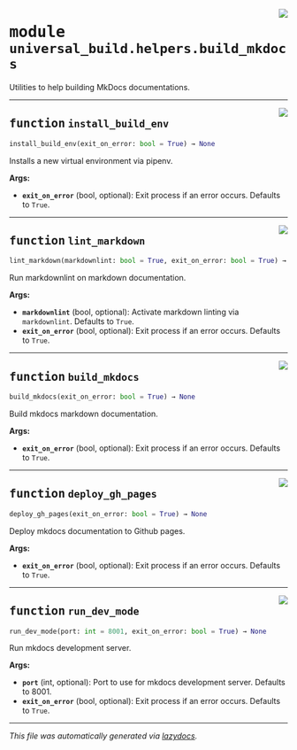 <!-- markdownlint-disable -->

<a href="https://github.com/ml-tooling/universal-build/blob/main/src/universal_build/helpers/build_mkdocs.py#L0"><img align="right" style="float:right;" src="https://img.shields.io/badge/-source-cccccc?style=flat-square"></a>

# <kbd>module</kbd> `universal_build.helpers.build_mkdocs`
Utilities to help building MkDocs documentations. 


---

<a href="https://github.com/ml-tooling/universal-build/blob/main/src/universal_build/helpers/build_mkdocs.py#L12"><img align="right" style="float:right;" src="https://img.shields.io/badge/-source-cccccc?style=flat-square"></a>

## <kbd>function</kbd> `install_build_env`

```python
install_build_env(exit_on_error: bool = True) → None
```

Installs a new virtual environment via pipenv. 



**Args:**
 
 - <b>`exit_on_error`</b> (bool, optional):  Exit process if an error occurs. Defaults to `True`. 


---

<a href="https://github.com/ml-tooling/universal-build/blob/main/src/universal_build/helpers/build_mkdocs.py#L34"><img align="right" style="float:right;" src="https://img.shields.io/badge/-source-cccccc?style=flat-square"></a>

## <kbd>function</kbd> `lint_markdown`

```python
lint_markdown(markdownlint: bool = True, exit_on_error: bool = True) → None
```

Run markdownlint on markdown documentation. 



**Args:**
 
 - <b>`markdownlint`</b> (bool, optional):  Activate markdown linting via `markdownlint`. Defaults to `True`. 
 - <b>`exit_on_error`</b> (bool, optional):  Exit process if an error occurs. Defaults to `True`. 


---

<a href="https://github.com/ml-tooling/universal-build/blob/main/src/universal_build/helpers/build_mkdocs.py#L55"><img align="right" style="float:right;" src="https://img.shields.io/badge/-source-cccccc?style=flat-square"></a>

## <kbd>function</kbd> `build_mkdocs`

```python
build_mkdocs(exit_on_error: bool = True) → None
```

Build mkdocs markdown documentation. 



**Args:**
 
 - <b>`exit_on_error`</b> (bool, optional):  Exit process if an error occurs. Defaults to `True`. 


---

<a href="https://github.com/ml-tooling/universal-build/blob/main/src/universal_build/helpers/build_mkdocs.py#L72"><img align="right" style="float:right;" src="https://img.shields.io/badge/-source-cccccc?style=flat-square"></a>

## <kbd>function</kbd> `deploy_gh_pages`

```python
deploy_gh_pages(exit_on_error: bool = True) → None
```

Deploy mkdocs documentation to Github pages. 



**Args:**
 
 - <b>`exit_on_error`</b> (bool, optional):  Exit process if an error occurs. Defaults to `True`. 


---

<a href="https://github.com/ml-tooling/universal-build/blob/main/src/universal_build/helpers/build_mkdocs.py#L94"><img align="right" style="float:right;" src="https://img.shields.io/badge/-source-cccccc?style=flat-square"></a>

## <kbd>function</kbd> `run_dev_mode`

```python
run_dev_mode(port: int = 8001, exit_on_error: bool = True) → None
```

Run mkdocs development server. 



**Args:**
 
 - <b>`port`</b> (int, optional):  Port to use for mkdocs development server. Defaults to 8001. 
 - <b>`exit_on_error`</b> (bool, optional):  Exit process if an error occurs. Defaults to `True`. 




---

_This file was automatically generated via [lazydocs](https://github.com/ml-tooling/lazydocs)._
